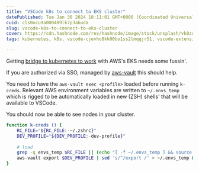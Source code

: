 ```yaml
---
title: "VSCode k8s to connect to EKS cluster"
datePublished: Tue Jan 30 2024 18:11:01 GMT+0000 (Coordinated Universal Time)
cuid: cls0ocu9a000409lk7p3abuda
slug: vscode-k8s-to-connect-to-eks-cluster
cover: https://cdn.hashnode.com/res/hashnode/image/stock/unsplash/vk0zqWdpGLk/upload/b6b17ea3d3798870491a5a68df0920bb.jpeg
tags: kubernetes, k8s, vscode-cjevho8kk00bo1ss2lmqqjr51, vscode-extensions, bridge

---
```


Getting [bridge to kubernetes to work](https://learn.microsoft.com/en-us/visualstudio/bridge/overview-bridge-to-kubernetes) with AWS's EKS needs some fussin'.

If you are authorized via SSO, managed by [aws-vault](https://github.com/99designs/aws-vault) this should help.

You need to have the `aws-vault exec <profile>` loaded before running `k-creds`. Relevant AWS environment variables are written to `~/.envs_temp` which is rigged to be automatically loaded in new (ZSH) shells' that will be available to VSCode.

You should now be able to see nodes in your cluster.

```bash
function k-creds () {                                                                                                                                                            
    RC_FILE="${RC_FILE:-~/.zshrc}"                                                                                                                                                
    DEV_PROFILE="${DEV_PROFILE:-dev-profile}"                                                                                                                             
   
    # load                                                                                                                                                                           
    grep -q envs_temp $RC_FILE || (echo "[ -f ~/.envs_temp ] && source ~/.envs_temp" >> $RC_FILE; echo "Updated $RC_FILE")
    aws-vault export $DEV_PROFILE | sed 's/^/export /' > ~/.envs_temp && echo "Got AWS '$DEV_PROFILE' credentials, please restart vs-code"                                     
}
```
